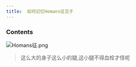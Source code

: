 ```yaml
---
title:  如何记忆Homans征见于
--- 
```


### Contents
![Homans征.png](/note-images/Homans征.png)
>这么大的身子这么小的腿,这小腿不得血栓才怪呢
